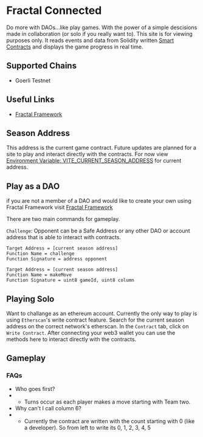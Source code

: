 # Fractal Connected

Do more with DAOs...like play games. With the power of a simple descisions made in collaboration (or solo if you really want to). This site is for viewing purposes only. It reads events and data from Solidity written [Smart Contracts](https://github.com/curiousity-labs/b3-curious-games/blob/main/packages/b3-curious-contracts/contracts/ConnectFour.sol) and displays the game progress in real time.

## Supported Chains
- Goerli Testnet

## Useful Links
- [Fractal Framework](https://app.dev.fractalframework.xyz/)

## Season Address
This address is the current game contract. Future updates are planned for a site to play and interact directly with the contracts. For now view [Environment Variable: VITE_CURRENT_SEASON_ADDRESS](./env) for current address.

## Play as a DAO

if you are not a member of a DAO and would like to create your own using Fractal Framework visit [Fractal Framework](https://app.dev.fractalframework.xyz/)

There are two main commands for gameplay.

`Challenge`: Opponent can be a Safe Address or any other DAO or account address that is able to interact with contracts.
```shell
Target Address = [current season address]
Function Name = challenge
Function Signature = address opponent
```

```shell
Target Address = [current season address]
Function Name = makeMove
Function Signature = uint8 gameId, uint8 column
```

## Playing Solo
Want to challange as an ethereum account. Currently the only way to play is using `Etherscan`'s write contract feature. Search for the current season address on the correct network's etherscan. In the `Contract` tab, click on `Write Contract`. After connecting your web3 wallet you can use the methods here to interact directly with the contracts.

## Gameplay
### FAQs
- Who goes first?
- - Turns occur as each player makes a move starting with Team two. 
- Why can't I call column 6?
- - Currently the contract are written with the count starting with 0 (like a developer). So from left to write its 0, 1, 2, 3, 4, 5


